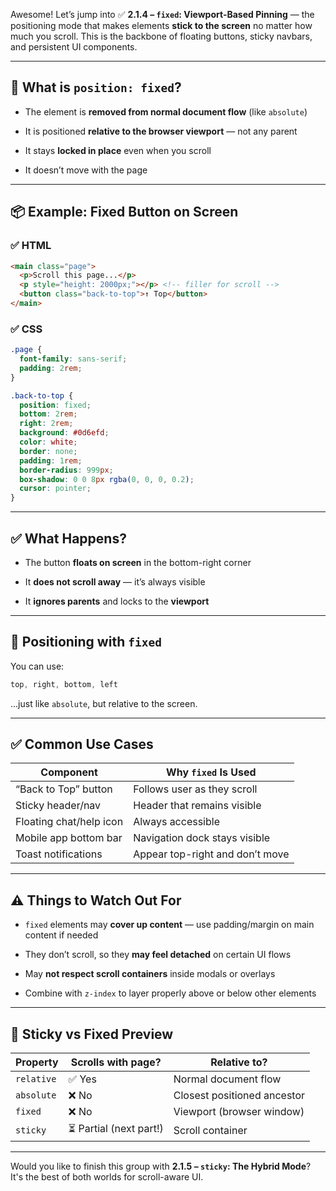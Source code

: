 Awesome! Let’s jump into ✅ **2.1.4 – `fixed`: Viewport-Based Pinning** — the positioning mode that makes elements **stick to the screen** no matter how much you scroll. This is the backbone of floating buttons, sticky navbars, and persistent UI components.

---

## 🧠 What is `position: fixed`?

- The element is **removed from normal document flow** (like `absolute`)
    
- It is positioned **relative to the browser viewport** — not any parent
    
- It stays **locked in place** even when you scroll
    
- It doesn’t move with the page
    

---

## 📦 Example: Fixed Button on Screen

### ✅ HTML

```html
<main class="page">
  <p>Scroll this page...</p>
  <p style="height: 2000px;"></p> <!-- filler for scroll -->
  <button class="back-to-top">↑ Top</button>
</main>
```

### ✅ CSS

```css
.page {
  font-family: sans-serif;
  padding: 2rem;
}

.back-to-top {
  position: fixed;
  bottom: 2rem;
  right: 2rem;
  background: #0d6efd;
  color: white;
  border: none;
  padding: 1rem;
  border-radius: 999px;
  box-shadow: 0 0 8px rgba(0, 0, 0, 0.2);
  cursor: pointer;
}
```

---

## ✅ What Happens?

- The button **floats on screen** in the bottom-right corner
    
- It **does not scroll away** — it’s always visible
    
- It **ignores parents** and locks to the **viewport**
    

---

## 📐 Positioning with `fixed`

You can use:

```css
top, right, bottom, left
```

...just like `absolute`, but relative to the screen.

---

## ✅ Common Use Cases

|Component|Why `fixed` Is Used|
|---|---|
|“Back to Top” button|Follows user as they scroll|
|Sticky header/nav|Header that remains visible|
|Floating chat/help icon|Always accessible|
|Mobile app bottom bar|Navigation dock stays visible|
|Toast notifications|Appear top-right and don’t move|

---

## ⚠️ Things to Watch Out For

- `fixed` elements may **cover up content** — use padding/margin on main content if needed
    
- They don’t scroll, so they **may feel detached** on certain UI flows
    
- May **not respect scroll containers** inside modals or overlays
    
- Combine with `z-index` to layer properly above or below other elements
    

---

## 🧪 Sticky vs Fixed Preview

|Property|Scrolls with page?|Relative to?|
|---|---|---|
|`relative`|✅ Yes|Normal document flow|
|`absolute`|❌ No|Closest positioned ancestor|
|`fixed`|❌ No|Viewport (browser window)|
|`sticky`|⏳ Partial (next part!)|Scroll container|

---

Would you like to finish this group with **2.1.5 – `sticky`: The Hybrid Mode**? It's the best of both worlds for scroll-aware UI.